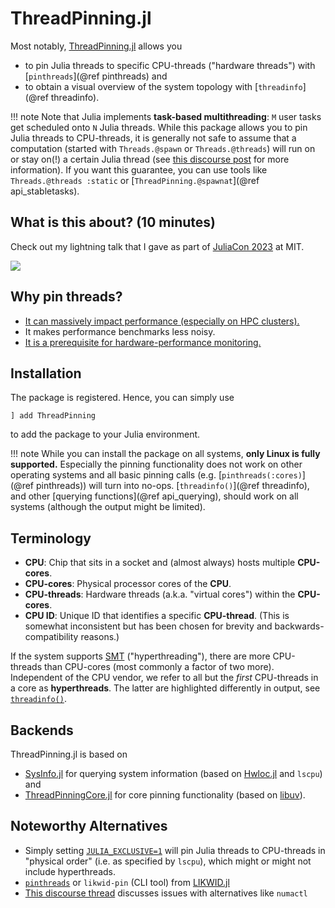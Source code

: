 # ThreadPinning.jl

Most notably, [ThreadPinning.jl](https://github.com/carstenbauer/ThreadPinning.jl/) allows you

* to pin Julia threads to specific CPU-threads ("hardware threads") with [`pinthreads`](@ref pinthreads) and
* to obtain a visual overview of the system topology with [`threadinfo`](@ref threadinfo).

!!! note
    Note that Julia implements **task-based multithreading**: `M` user tasks get scheduled onto `N` Julia threads.
    While this package allows you to pin Julia threads to CPU-threads,  it is generally not
    safe to assume that a computation (started with `Threads.@spawn` or `Threads.@threads`) will run on or stay on(!) a certain Julia thread (see [this discourse post](https://discourse.julialang.org/t/julia-1-7-says-it-can-switch-the-thread-your-task-is-on-how-often-does-that-happen-and-how-can-it-be-disabled/75373/4?u=carstenbauer) for more information). If you want this guarantee, you can use tools like `Threads.@threads :static` or [`ThreadPinning.@spawnat`](@ref api_stabletasks).

## What is this about? (10 minutes)

Check out my lightning talk that I gave as part of [JuliaCon 2023](https://juliacon.org/2023/) at MIT.

[![](https://img.youtube.com/vi/6Whc9XtlCC0/0.jpg)](https://youtu.be/6Whc9XtlCC0)

## Why pin threads?

* [It can massively impact performance (especially on HPC clusters).](https://github.com/JuliaPerf/BandwidthBenchmark.jl#flopsscaling)
* It makes performance benchmarks less noisy.
* [It is a prerequisite for hardware-performance monitoring.](https://www.youtube.com/watch?v=l2fTNfEDPC0)

## Installation

The package is registered. Hence, you can simply use
```
] add ThreadPinning
```
to add the package to your Julia environment.

!!! note
    While you can install the package on all systems, **only Linux is fully supported.**
    Especially the pinning functionality does not work on other operating systems and all basic pinning calls (e.g. [`pinthreads(:cores)`](@ref pinthreads)) will turn into no-ops. [`threadinfo()`](@ref threadinfo), and other [querying functions](@ref api_querying), should work on all systems (although the output might be limited).

## Terminology

* **CPU**: Chip that sits in a socket and (almost always) hosts multiple **CPU-cores**.
* **CPU-cores**: Physical processor cores of the **CPU**.
* **CPU-threads**: Hardware threads (a.k.a. "virtual cores") within the **CPU-cores**.
* **CPU ID**: Unique ID that identifies a specific **CPU-thread**. (This is somewhat inconsistent but has been chosen for brevity and backwards-compatibility reasons.)

If the system supports [SMT](https://en.wikipedia.org/wiki/Simultaneous_multithreading) ("hyperthreading"), there are more CPU-threads than CPU-cores (most commonly a factor of two more). Independent of the CPU vendor, we refer to all but the *first* CPU-threads in a core as **hyperthreads**. The latter are highlighted differently in output, see [`threadinfo()`](@ref).

## Backends

ThreadPinning.jl is based on
* [SysInfo.jl](https://github.com/carstenbauer/SysInfo.jl) for querying system information (based on [Hwloc.jl](https://github.com/JuliaParallel/Hwloc.jl) and `lscpu`) and
* [ThreadPinningCore.jl](https://github.com/carstenbauer/ThreadPinningCore.jl) for core pinning functionality (based on [libuv](https://github.com/libuv/libuv)).

## Noteworthy Alternatives

* Simply setting [`JULIA_EXCLUSIVE=1`](https://docs.julialang.org/en/v1/manual/environment-variables/#JULIA_EXCLUSIVE) will pin Julia threads to CPU-threads in "physical order" (i.e. as specified by `lscpu`), which might or might not include hyperthreads.
* [`pinthreads`](https://juliaperf.github.io/LIKWID.jl/dev/examples/dynamic_pinning/) or `likwid-pin` (CLI tool) from [LIKWID.jl](https://github.com/JuliaPerf/LIKWID.jl)
* [This discourse thread](https://discourse.julialang.org/t/thread-affinitization-pinning-julia-threads-to-cores/58069/5) discusses issues with alternatives like `numactl`
